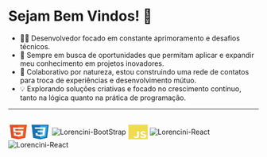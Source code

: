 # Sejam Bem Vindos! 👋

- 👨‍💻 Desenvolvedor focado em constante aprimoramento e desafios técnicos.
- 🚀 Sempre em busca de oportunidades que permitam aplicar e expandir meu conhecimento em projetos inovadores.
- 🤝 Colaborativo por natureza, estou construindo uma rede de contatos para troca de experiências e desenvolvimento mútuo.
- 💡 Explorando soluções criativas e focado no crescimento contínuo, tanto na lógica quanto na prática de programação.
***
<div style="display: inline_block"><br>  
  <img align="center" alt="Lorencini-HTML" height="30" width="40" src="https://raw.githubusercontent.com/devicons/devicon/master/icons/html5/html5-original.svg">
  <img align="center" alt="Lorencini-CSS" height="30" width="40" src="https://raw.githubusercontent.com/devicons/devicon/master/icons/css3/css3-original.svg">
  <img align="center" alt="Lorencini-BootStrap" height="30" width="40" src="https://cdn.jsdelivr.net/gh/devicons/devicon/icons/bootstrap/bootstrap-original.svg">
  <img align="center" alt="Lorencini-Js" height="30" width="40" src="https://raw.githubusercontent.com/devicons/devicon/master/icons/javascript/javascript-plain.svg">
  <img align="center" alt="Lorencini-React" height="30" width="40" src="https://cdn.jsdelivr.net/gh/devicons/devicon/icons/react/react-original.svg">
  <img align="center" alt="Lorencini-React" height="30" width="40" src="https://cdn.jsdelivr.net/gh/devicons/devicon/icons/angularjs/angularjs-original.svg">
</div>





